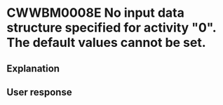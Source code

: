 # CWWBM0008E No input data structure specified for activity "0". The default values cannot be set.

## Explanation

## User response